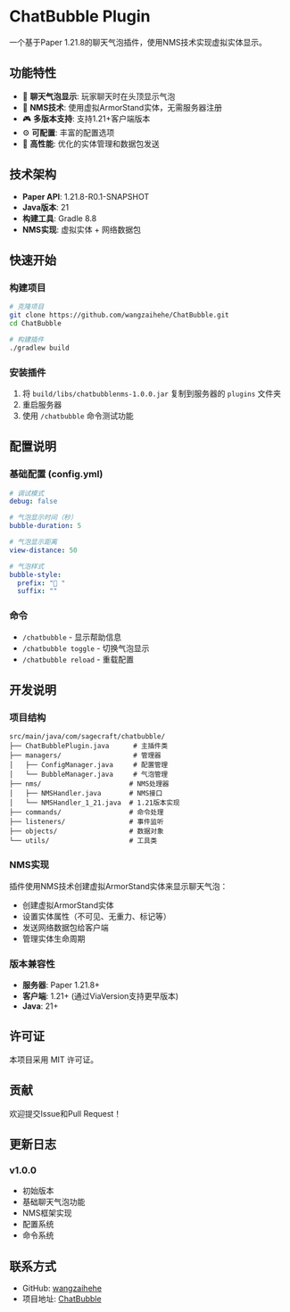 # ChatBubble Plugin

一个基于Paper 1.21.8的聊天气泡插件，使用NMS技术实现虚拟实体显示。

## 功能特性

- 🎯 **聊天气泡显示**: 玩家聊天时在头顶显示气泡
- 🔧 **NMS技术**: 使用虚拟ArmorStand实体，无需服务器注册
- 🎮 **多版本支持**: 支持1.21+客户端版本
- ⚙️ **可配置**: 丰富的配置选项
- 🚀 **高性能**: 优化的实体管理和数据包发送

## 技术架构

- **Paper API**: 1.21.8-R0.1-SNAPSHOT
- **Java版本**: 21
- **构建工具**: Gradle 8.8
- **NMS实现**: 虚拟实体 + 网络数据包

## 快速开始

### 构建项目

```bash
# 克隆项目
git clone https://github.com/wangzaihehe/ChatBubble.git
cd ChatBubble

# 构建插件
./gradlew build
```

### 安装插件

1. 将 `build/libs/chatbubblenms-1.0.0.jar` 复制到服务器的 `plugins` 文件夹
2. 重启服务器
3. 使用 `/chatbubble` 命令测试功能

## 配置说明

### 基础配置 (config.yml)

```yaml
# 调试模式
debug: false

# 气泡显示时间（秒）
bubble-duration: 5

# 气泡显示距离
view-distance: 50

# 气泡样式
bubble-style:
  prefix: "💬 "
  suffix: ""
```

### 命令

- `/chatbubble` - 显示帮助信息
- `/chatbubble toggle` - 切换气泡显示
- `/chatbubble reload` - 重载配置

## 开发说明

### 项目结构

```
src/main/java/com/sagecraft/chatbubble/
├── ChatBubblePlugin.java      # 主插件类
├── managers/                  # 管理器
│   ├── ConfigManager.java     # 配置管理
│   └── BubbleManager.java     # 气泡管理
├── nms/                      # NMS处理器
│   ├── NMSHandler.java       # NMS接口
│   └── NMSHandler_1_21.java  # 1.21版本实现
├── commands/                 # 命令处理
├── listeners/                # 事件监听
├── objects/                  # 数据对象
└── utils/                    # 工具类
```

### NMS实现

插件使用NMS技术创建虚拟ArmorStand实体来显示聊天气泡：

- 创建虚拟ArmorStand实体
- 设置实体属性（不可见、无重力、标记等）
- 发送网络数据包给客户端
- 管理实体生命周期

### 版本兼容性

- **服务器**: Paper 1.21.8+
- **客户端**: 1.21+ (通过ViaVersion支持更早版本)
- **Java**: 21+

## 许可证

本项目采用 MIT 许可证。

## 贡献

欢迎提交Issue和Pull Request！

## 更新日志

### v1.0.0
- 初始版本
- 基础聊天气泡功能
- NMS框架实现
- 配置系统
- 命令系统

## 联系方式

- GitHub: [wangzaihehe](https://github.com/wangzaihehe)
- 项目地址: [ChatBubble](https://github.com/wangzaihehe/ChatBubble)
